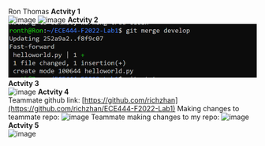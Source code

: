 
Ron Thomas
**Actvity 1**\
![image](https://user-images.githubusercontent.com/59146858/190424373-dac17d5e-5021-4721-b84a-e8f07effb589.png)
![image](https://user-images.githubusercontent.com/59146858/190424488-b38ba052-615d-4fa9-a8f5-e0c58d8a39e2.png)
**Actvity 2**\
![a2_screenshot](images/a2_screenshot.png)
**Actvity 3**\
![image](https://user-images.githubusercontent.com/59146858/190438066-0e8a1dbf-96aa-484f-a5b1-f77c5d321b5f.png)
**Actvity 4**\
Teammate github link: [https://github.com/richzhan](https://github.com/richzhan/ECE444-F2022-Lab1)
Making changes to teammate repo:
![image](https://user-images.githubusercontent.com/59146858/190443362-6d2d1809-0396-40d2-9e69-5d9a979bf801.png)
Teammate making changes to my repo:
![image](https://user-images.githubusercontent.com/59146858/190443623-b550d3d9-c7ad-49c2-883c-c8764c44bb85.png)
**Actvity 5**\
![image](https://user-images.githubusercontent.com/59146858/190512850-b4e0e47c-50ea-42d8-9321-3a898cf83577.png)


